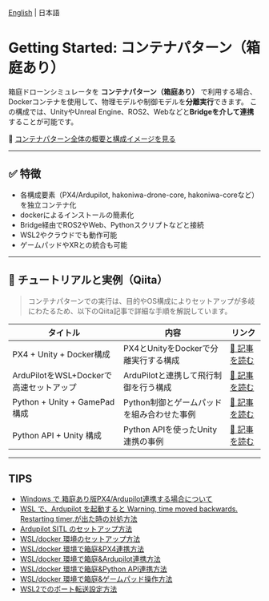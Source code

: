 [English](container.en.md) | 日本語

# Getting Started: コンテナパターン（箱庭あり）

箱庭ドローンシミュレータを **コンテナパターン（箱庭あり）** で利用する場合、Dockerコンテナを使用して、物理モデルや制御モデルを**分離実行**できます。
この構成では、UnityやUnreal Engine、ROS2、Webなどと**Bridgeを介して連携**することが可能です。


📘 [コンテナパターン全体の概要と構成イメージを見る](/docs/architecture/overview.md) 

---

## ✅ 特徴

* 各構成要素（PX4/Ardupilot, hakoniwa-drone-core, hakoniwa-coreなど）を独立コンテナ化
* dockerによるインストールの簡素化
* Bridge経由でROS2やWeb、Pythonスクリプトなどと接続
* WSL2やクラウドでも動作可能
* ゲームパッドやXRとの統合も可能

---

## 🧰 チュートリアルと実例（Qiita）

> コンテナパターンでの実行は、目的やOS構成によりセットアップが多岐にわたるため、以下のQiita記事で詳細な手順を解説しています。

| タイトル                          | 内容                        | リンク                                                                   |
| ----------------------------- | ------------------------- | --------------------------------------------------------------------- |
| PX4 + Unity + Docker構成        | PX4とUnityをDockerで分離実行する構成 | [📘 記事を読む](https://qiita.com/kanetugu2018/items/d4a21b590950774c6cf8) |
| ArduPilotをWSL+Dockerで高速セットアップ | ArduPilotと連携して飛行制御を行う構成   | [📘 記事を読む](https://qiita.com/kanetugu2018/items/59e3b657c402691bff54) |
| Python + Unity + GamePad構成    | Python制御とゲームパッドを組み合わせた事例  | [📘 記事を読む](https://qiita.com/kanetugu2018/items/24d66fc9ac189feca952) |
| Python API + Unity 構成       | Python APIを使ったUnity連携の事例        | [📘 記事を読む](https://qiita.com/kanetugu2018/items/d9763ceb4e527b50c7e2) |
---

## TIPS

- [Windows で 箱庭あり版PX4/Ardupilot連携する場合について](/docs/tips/wsl/hakoniwa-wsl.md)
- [WSL で、Ardupilot を起動すると Warning, time moved backwards. Restarting timer.が出た時の対処方法](/docs/tips/wsl/warning-timer.md)
- [Ardupilot SITL のセットアップ方法](/docs/tips/wsl/ardupilot-setup.md)
- [WSL/docker 環境のセットアップ方法](/docs/tips/wsl/docker-setup.md)
- [WSL/docker 環境で箱庭&PX4連携方法](/docs/tips/wsl/docker-px4.md)
- [WSL/docker 環境で箱庭&Ardupilot連携方法](/docs/tips/wsl/docker-ardupilot.md)
- [WSL/docker 環境で箱庭&Python API連携方法](/docs/tips/wsl/docker-python-api.md)
- [WSL/docker 環境で箱庭&ゲームパッド操作方法](/docs/tips/wsl/docker-gamepad.md)
- [WSL2でのポート転送設定方法](/docs/tips/wsl/wsl-portforward.md)

